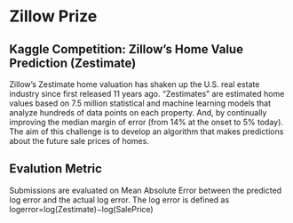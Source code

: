 # Zillow Prize
## Kaggle Competition: Zillow’s Home Value Prediction (Zestimate)
Zillow’s Zestimate home valuation has shaken up the U.S. real estate industry since first released 11 years ago. “Zestimates” are estimated home values based on 7.5 million statistical and machine learning models that analyze hundreds of data points on each property. And, by continually improving the median margin of error (from 14% at the onset to 5% today).
The aim of this challenge is to develop an algorithm that makes predictions about the future sale prices of homes.
## Evalution Metric
Submissions are evaluated on Mean Absolute Error between the predicted log error and the actual log error. The log error is defined as
logerror=log(Zestimate)−log(SalePrice)
